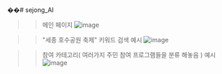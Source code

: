 ��#   s e j o n g _ A I 
 
>> 메인 페이지
>> ![image](https://github.com/dydtkddl/sejong_AI/assets/114085307/62853539-2b9c-496c-b309-d0b458dc903e)

>> "세종 호수공원 축제" 키워드 검색 예시
>> ![image](https://github.com/dydtkddl/sejong_AI/assets/114085307/a6814e1d-7e8a-40d6-98a6-46c6bd6d4ee4)

>> 참여 카테고리( 여러가지 주민 참여 프로그램들을 분류 해놓음 ) 예시
>> ![image](https://github.com/dydtkddl/sejong_AI/assets/114085307/747593b2-8d23-42f5-b65d-017638ec62df)

